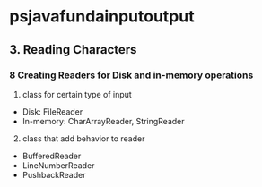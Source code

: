 # psjavafundainputoutput

## 3. Reading Characters
### 8 Creating Readers for Disk and in-memory operations
1) class for certain type of input
- Disk: FileReader
- In-memory: CharArrayReader, StringReader

2) class that add behavior to reader
- BufferedReader
- LineNumberReader
- PushbackReader
